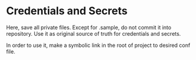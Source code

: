 # Credentials and Secrets #

Here, save all private files. Except for .sample, do not commit it into repository.
Use it as original source of truth for credentials and secrets.

In order to use it, make a symbolic link in the root of project to desired conf file.
